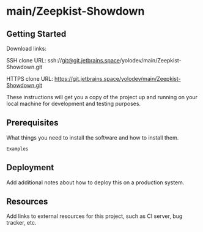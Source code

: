 # main/Zeepkist-Showdown

## Getting Started

Download links:

SSH clone URL: ssh://git@git.jetbrains.space/yolodev/main/Zeepkist-Showdown.git

HTTPS clone URL: https://git.jetbrains.space/yolodev/main/Zeepkist-Showdown.git

These instructions will get you a copy of the project up and running on your local machine for development and testing
purposes.

## Prerequisites

What things you need to install the software and how to install them.

```
Examples
```

## Deployment

Add additional notes about how to deploy this on a production system.

## Resources

Add links to external resources for this project, such as CI server, bug tracker, etc.
